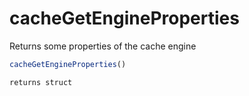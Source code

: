 # cacheGetEngineProperties

Returns some properties of the cache engine

```javascript
cacheGetEngineProperties()
```

```javascript
returns struct
```
